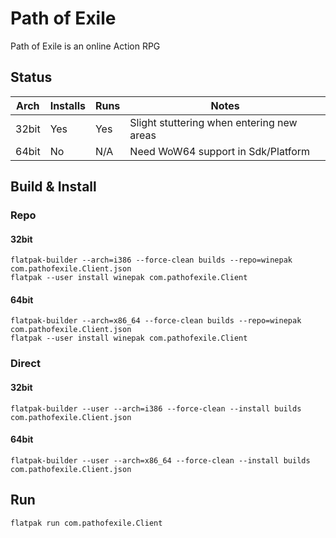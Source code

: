 # Path of Exile
Path of Exile is an online Action RPG

## Status

| Arch  | Installs | Runs | Notes |
| ----- | -------- | ---- | ----- |
| 32bit | Yes      | Yes  | Slight stuttering when entering new areas |
| 64bit | No       | N/A  | Need WoW64 support in Sdk/Platform |

## Build & Install
### Repo
#### 32bit

    flatpak-builder --arch=i386 --force-clean builds --repo=winepak com.pathofexile.Client.json
    flatpak --user install winepak com.pathofexile.Client
    
#### 64bit

    flatpak-builder --arch=x86_64 --force-clean builds --repo=winepak com.pathofexile.Client.json
    flatpak --user install winepak com.pathofexile.Client

### Direct
#### 32bit

    flatpak-builder --user --arch=i386 --force-clean --install builds com.pathofexile.Client.json
    
#### 64bit

    flatpak-builder --user --arch=x86_64 --force-clean --install builds com.pathofexile.Client.json

## Run

    flatpak run com.pathofexile.Client

